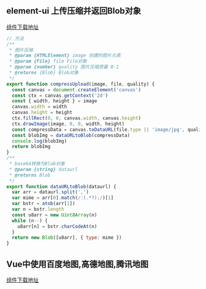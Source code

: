 <!--
 * @Desc: ---   ----
 * @Date: 2019-12-23 11:47:00
 * @LastEditors: champoin
 * @LastEditTime: 2020-04-22 17:01:22
 -->
## element-ui 上传压缩并返回Blob对象
[组件下载地址](http://39.99.37.143:3000/HuangGuanJun/webPublic/src/master/js/uploadComOne.vue)

```javascript
// 方法
/**
 * 图片压缩
 * @param {HTMLElement} image 创建的图片元素
 * @param {File} file File对象
 * @param {number} quality 图片压缩质量 0-1
 * @returns {Blob} Blob对象
 */
export function compressUpload(image, file, quality) {
  const canvas = document.createElement('canvas')
  const ctx = canvas.getContext('2d')
  const { width, height } = image
  canvas.width = width
  canvas.height = height
  ctx.fillRect(0, 0, canvas.width, canvas.height)
  ctx.drawImage(image, 0, 0, width, height)
  const compressData = canvas.toDataURL(file.type || 'image/jpg', quality || 0.7)
  const blobImg = dataURLtoBlob(compressData)
  console.log(blobImg)
  return blobImg
}
/**
 * base64转换为Blob对象
 * @param {string} dataurl
 * @returns Blob
 */
export function dataURLtoBlob(dataurl) {
  var arr = dataurl.split(',')
  var mime = arr[0].match(/:(.*?);/)[1]
  var bstr = atob(arr[1])
  var n = bstr.length
  const u8arr = new Uint8Array(n)
  while (n--) {
    u8arr[n] = bstr.charCodeAt(n)
  }
  return new Blob([u8arr], { type: mime })
}
```

## Vue中使用百度地图,高德地图,腾讯地图

[组件下载地址](http://39.99.37.143:3000/ZhangMengLin/MapForVue)

